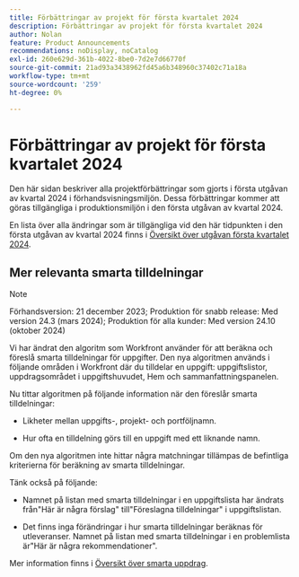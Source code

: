 ```yaml
---
title: Förbättringar av projekt för första kvartalet 2024
description: Förbättringar av projekt för första kvartalet 2024
author: Nolan
feature: Product Announcements
recommendations: noDisplay, noCatalog
exl-id: 260e629d-361b-4022-8be0-7d2e7d66770f
source-git-commit: 21ad93a3438962fd45a6b348960c37402c71a18a
workflow-type: tm+mt
source-wordcount: '259'
ht-degree: 0%

---
```


# Förbättringar av projekt för första kvartalet 2024

Den här sidan beskriver alla projektförbättringar som gjorts i första utgåvan av kvartal 2024 i förhandsvisningsmiljön. Dessa förbättringar kommer att göras tillgängliga i produktionsmiljön i den första utgåvan av kvartal 2024.

En lista över alla ändringar som är tillgängliga vid den här tidpunkten i den första utgåvan av kvartal 2024 finns i [Översikt över utgåvan första kvartalet 2024](/help/quicksilver/product-announcements/product-releases/24-q1-release-activity/24-q1-release-overview.md).

## Mer relevanta smarta tilldelningar

>[!NOTE]
>
>Förhandsversion: 21 december 2023; Produktion för snabb release: Med version 24.3 (mars 2024); Produktion för alla kunder: Med version 24.10 (oktober 2024)

Vi har ändrat den algoritm som Workfront använder för att beräkna och föreslå smarta tilldelningar för uppgifter. Den nya algoritmen används i följande områden i Workfront där du tilldelar en uppgift: uppgiftslistor, uppdragsområdet i uppgiftshuvudet, Hem och sammanfattningspanelen.

Nu tittar algoritmen på följande information när den föreslår smarta tilldelningar:

* Likheter mellan uppgifts-, projekt- och portföljnamn.

* Hur ofta en tilldelning görs till en uppgift med ett liknande namn.

Om den nya algoritmen inte hittar några matchningar tillämpas de befintliga kriterierna för beräkning av smarta tilldelningar.

Tänk också på följande:

* Namnet på listan med smarta tilldelningar i en uppgiftslista har ändrats från&quot;Här är några förslag&quot; till&quot;Föreslagna tilldelningar&quot; i uppgiftslistan.

* Det finns inga förändringar i hur smarta tilldelningar beräknas för utleveranser. Namnet på listan med smarta tilldelningar i en problemlista är&quot;Här är några rekommendationer&quot;.

Mer information finns i [Översikt över smarta uppdrag](/help/quicksilver/manage-work/tasks/assign-tasks/smart-assignments.md).
